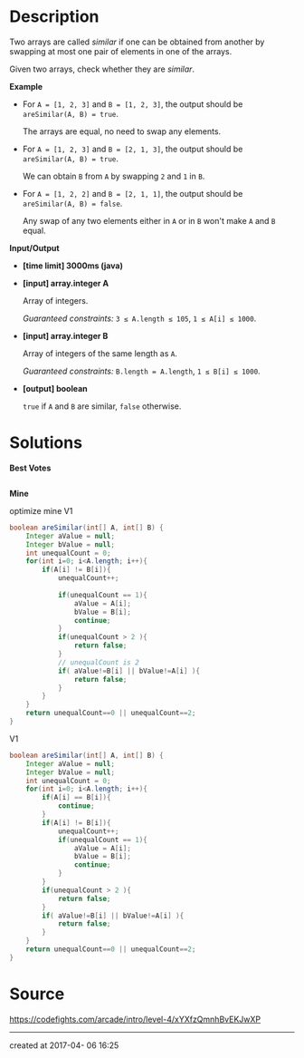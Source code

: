 # Description

Two arrays are called *similar* if one can be obtained from another by swapping at most one pair of elements in one of the arrays.

Given two arrays, check whether they are *similar*.

**Example**

- For `A = [1, 2, 3]` and `B = [1, 2, 3]`, the output should be
  `areSimilar(A, B) = true`.

  The arrays are equal, no need to swap any elements.

- For `A = [1, 2, 3]` and `B = [2, 1, 3]`, the output should be
  `areSimilar(A, B) = true`.

  We can obtain `B` from `A` by swapping `2` and `1` in `B`.

- For `A = [1, 2, 2]` and `B = [2, 1, 1]`, the output should be
  `areSimilar(A, B) = false`.

  Any swap of any two elements either in `A` or in `B` won't make `A` and `B` equal.

**Input/Output**

- **[time limit] 3000ms (java)**


- **[input] array.integer A**

  Array of integers.

  *Guaranteed constraints:*
  `3 ≤ A.length ≤ 105`,
  `1 ≤ A[i] ≤ 1000`.

- **[input] array.integer B**

  Array of integers of the same length as `A`.

  *Guaranteed constraints:*
  `B.length = A.length`,
  `1 ≤ B[i] ≤ 1000`.

- **[output] boolean**

  `true` if `A` and `B` are similar, `false` otherwise.

# Solutions

**Best Votes**

``` java

```

**Mine**

optimize mine V1

``` java
boolean areSimilar(int[] A, int[] B) {    
    Integer aValue = null;
    Integer bValue = null;
    int unequalCount = 0;
    for(int i=0; i<A.length; i++){
        if(A[i] != B[i]){
            unequalCount++;
            
            if(unequalCount == 1){
                aValue = A[i];
                bValue = B[i];
                continue;
            }
            if(unequalCount > 2 ){
                return false;
            }
            // unequalCount is 2
            if( aValue!=B[i] || bValue!=A[i] ){
                return false;
            }
        }        
    }
    return unequalCount==0 || unequalCount==2;
}
```

V1

``` java
boolean areSimilar(int[] A, int[] B) {    
    Integer aValue = null;
    Integer bValue = null;
    int unequalCount = 0;
    for(int i=0; i<A.length; i++){
        if(A[i] == B[i]){
            continue;
        }
        if(A[i] != B[i]){
            unequalCount++;
            if(unequalCount == 1){
                aValue = A[i];
                bValue = B[i];
                continue;
            }
        }
        if(unequalCount > 2 ){
            return false;
        }
        if( aValue!=B[i] || bValue!=A[i] ){
            return false;
        }
    }
    return unequalCount==0 || unequalCount==2;
}
```

# Source

https://codefights.com/arcade/intro/level-4/xYXfzQmnhBvEKJwXP



---

created at 2017-04- 06 16:25